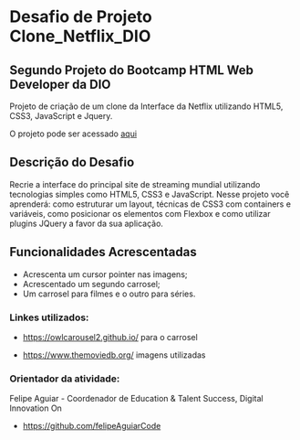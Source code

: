 # Desafio de Projeto Clone_Netflix_DIO
## Segundo Projeto do Bootcamp HTML Web Developer da DIO

Projeto de criação de um clone da Interface da Netflix utilizando HTML5, CSS3, JavaScript e Jquery.

O projeto pode ser acessado <a href="https://brenolor.github.io/Clone_Netflix_DIO/">aqui</a>

## Descrição do Desafio
Recrie a interface do principal site de streaming mundial utilizando tecnologias simples como HTML5, CSS3 e JavaScript. Nesse projeto você aprenderá: como estruturar um layout, técnicas de CSS3 com containers e variáveis, como posicionar os elementos com Flexbox e como utilizar plugins JQuery a favor da sua aplicação.

## Funcionalidades Acrescentadas
- Acrescenta um cursor pointer nas imagens;
- Acrescentado um segundo carrosel;
- Um carrosel para filmes e o outro para séries.

### Linkes utilizados:

* https://owlcarousel2.github.io/ para o carrosel

* https://www.themoviedb.org/ imagens utilizadas

### Orientador da atividade:

Felipe Aguiar - Coordenador de Education & Talent Success, Digital Innovation On

* https://github.com/felipeAguiarCode
